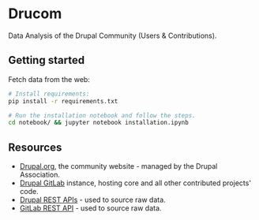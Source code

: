 # Drucom

Data Analysis of the Drupal Community (Users & Contributions).

## Getting started 

Fetch data from the web:

```bash
# Install requirements:
pip install -r requirements.txt

# Run the installation notebook and follow the steps.
cd notebook/ && jupyter notebook installation.ipynb
```

## Resources

* [Drupal.org](https://drupal.org/), the community website - managed by the Drupal Association.
* [Drupal GitLab](https://git.drupalcode.org/) instance, hosting core and all other contributed projects' code.
* [Drupal REST APIs](https://www.drupal.org/drupalorg/docs/apis/rest-and-other-apis) - used to source raw data.
* [GitLab REST API](https://docs.gitlab.com/api/rest/) - used to source raw data.